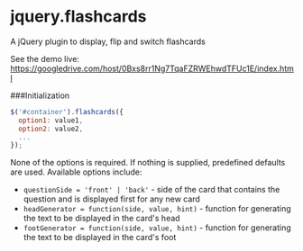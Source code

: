 jquery.flashcards
=================

A jQuery plugin to display, flip and switch flashcards

See the demo live: https://googledrive.com/host/0Bxs8rr1Ng7TqaFZRWEhwdTFUc1E/index.html

###Initialization

``` javascript
$('#container').flashcards({
  option1: value1,
  option2: value2,
  ...
});
```

None of the options is required. If nothing is supplied, predefined
defaults are used. Available options include:

* `questionSide = 'front' | 'back'` - side of the card that contains
the  question and is displayed first for any new card
* `headGenerator = function(side, value, hint)` - function for
generating the text to be displayed in the card's head
* `footGenerator = function(side, value, hint)` - function for
generating the text to be displayed in the card's foot
